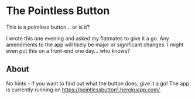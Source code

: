 # The Pointless Button

This is a pointless button... or is it?

I wrote this one evening and asked my flatmates to give it a go. Any amendments to the app will likely be major or significant changes. I might even put this on a front-end one day... who knows?

## About
No hints - if you want to find out what the button does, give it a go! The app is currently running on https://pointlessbutton1.herokuapp.com/. 
